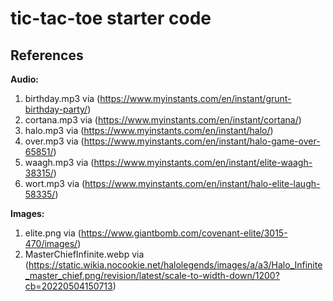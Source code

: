# tic-tac-toe starter code

## References 

**Audio:** 
  1. birthday.mp3 via (https://www.myinstants.com/en/instant/grunt-birthday-party/)
  1. cortana.mp3 via (https://www.myinstants.com/en/instant/cortana/)
  1. halo.mp3 via (https://www.myinstants.com/en/instant/halo/)
  1. over.mp3 via (https://www.myinstants.com/en/instant/halo-game-over-65851/)
  1. waagh.mp3 via (https://www.myinstants.com/en/instant/elite-waagh-38315/)
  1. wort.mp3 via (https://www.myinstants.com/en/instant/halo-elite-laugh-58335/)


**Images:**
  1. elite.png via (https://www.giantbomb.com/covenant-elite/3015-470/images/)
  1. MasterChiefInfinite.webp via (https://static.wikia.nocookie.net/halolegends/images/a/a3/Halo_Infinite_master_chief.png/revision/latest/scale-to-width-down/1200?cb=20220504150713)
